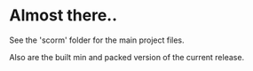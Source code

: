 # Almost there..

See the 'scorm' folder for the main project files.

Also are the built min and packed version of the current release.
